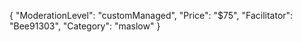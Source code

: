 {
"ModerationLevel": "customManaged",
"Price": "$75",
"Facilitator": "Bee91303",
"Category": "maslow"
}
